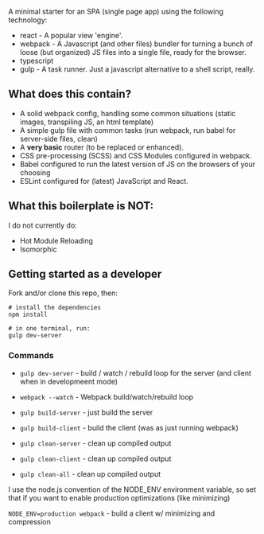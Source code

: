 A minimal starter for an SPA (single page app) using the following technology:

* react - A popular view 'engine'.
* webpack - A Javascript (and other files) bundler for turning a bunch of loose (but organized) JS files into a single file, ready for the browser.
* typescript
* gulp - A task runner. Just a javascript alternative to a shell script, really.

## What does this contain?

* A solid webpack config, handling some common situations (static images, transpiling JS, an html template)
* A simple gulp file with common tasks (run webpack, run babel for server-side files, clean)
* A __very basic__ router (to be replaced or enhanced).
* CSS pre-processing (SCSS) and CSS Modules configured in webpack.
* Babel configured to run the latest version of JS on the browsers of your choosing
* ESLint configured for (latest) JavaScript and React.

## What this boilerplate is NOT:

I do not currently do:

* Hot Module Reloading
* Isomorphic

## Getting started as a developer

Fork and/or clone this repo, then:

```
# install the dependencies
npm install

# in one terminal, run:
gulp dev-server
```

### Commands

* `gulp dev-server` - build / watch / rebuild loop for the server (and client when in developmeent mode)
* `webpack --watch` - Webpack build/watch/rebuild loop


* `gulp build-server` - just build the server
* `gulp build-client` - build the client (was as just running webpack)


* `gulp clean-server` - clean up compiled output
* `gulp clean-client` - clean up compiled output
* `gulp clean-all` - clean up compiled output

I use the node.js convention of the NODE_ENV environment variable, so set that if you want to enable production optimizations (like minimizing)

`NODE_ENV=production webpack` - build a client w/ minimizing and compression
